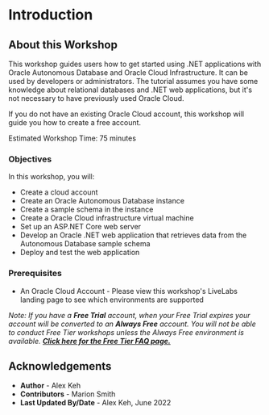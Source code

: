 # Introduction

## About this Workshop

This workshop guides users how to get started using .NET applications with Oracle Autonomous Database and Oracle Cloud Infrastructure. It can be used by developers or administrators. The tutorial assumes you have some knowledge about relational databases and .NET web applications, but it's not necessary to have previously used Oracle Cloud.

If you do not have an existing Oracle Cloud account, this workshop will guide you how to create a free account.

Estimated Workshop Time: 75 minutes

### Objectives

In this workshop, you will:

- Create a cloud account
- Create an Oracle Autonomous Database instance
- Create a sample schema in the instance
- Create a Oracle Cloud infrastructure virtual machine
- Set up an ASP.NET Core web server
- Develop an Oracle .NET web application that retrieves data from the Autonomous Database sample schema
- Deploy and test the web application

### Prerequisites

- An Oracle Cloud Account - Please view this workshop's LiveLabs landing page to see which environments are supported

*Note: If you have a **Free Trial** account, when your Free Trial expires your account will be converted to an **Always Free** account. You will not be able to conduct Free Tier workshops unless the Always Free environment is available. **[Click here for the Free Tier FAQ page.](https://www.oracle.com/cloud/free/faq/)***

## Acknowledgements

* **Author** - Alex Keh
* **Contributors** - Marion Smith
* **Last Updated By/Date** - Alex Keh, June 2022


